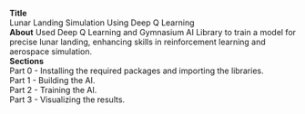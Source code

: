 <b>Title</b>
<br />
Lunar Landing Simulation Using Deep Q Learning
<br />
<b>About</b>
Used Deep Q Learning and Gymnasium AI Library to train a model for precise lunar landing, enhancing skills in reinforcement learning and aerospace simulation.
<br />
<b>Sections</b>
<br />
Part 0 - Installing the required packages and importing the libraries. 
<br />
Part 1 - Building the AI. 
<br />
Part 2 - Training the AI. 
<br />
Part 3 - Visualizing the results. 
